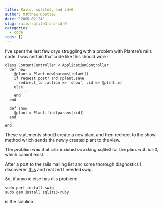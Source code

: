 ```yaml
---
title: Rails, sqlite3, and id=0
author: Matthew Routley
date: '2006-02-24'
slug: rails-sqlite3-and-id-0
categories:
  - code
tags: []
---
```


<p>I’ve spent the last few days struggling with a problem with Plantae’s rails code. I was certain that code like this should work:</p>

<pre><code>class ContentController &lt; ApplicationController
  def new
    @plant = Plant.new(params[:plant])
    if request.post? and @plant.save
      redirect_to :action =&gt; 'show', :id =&gt; @plant.id
    else
       ...
    end
  end

  def show
    @plant = Plant.find(params[:id])
  end
  ...
end
</code></pre>

<p>These statements should create a new plant and then redirect to the show method which sends the newly created plant to the view.</p>

<p>The problem was that rails insisted on asking sqlite3 for the plant with id=0, which cannot exist.</p>

<p>After a post to the rails mailing list and some thorough diagnostics I discovered <a href="http://wiki.rubyonrails.org/rails/pages/HowtoUseSQLite">this</a> and realized I needed swig.</p>

<p>So, if anyone else has this problem:</p>

<pre><code>sudo port install swig
sudo gem install sqlite3-ruby
</code></pre>

<p>is the solution.</p>